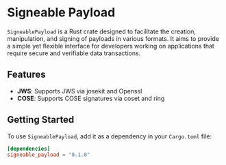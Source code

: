 # Signeable Payload

`SigneablePayload` is a Rust crate designed to facilitate the creation, manipulation, and signing of payloads in various formats. It aims to provide a simple yet flexible interface for developers working on applications that require secure and verifiable data transactions.

## Features

- **JWS**: Supports JWS via josekit and Openssl
- **COSE**: Supports COSE signatures via coset and ring

## Getting Started

To use `SigneablePayload`, add it as a dependency in your `Cargo.toml` file:

```toml
[dependencies]
signeable_payload = "0.1.0"